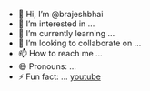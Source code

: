 - 👋 Hi, I’m @brajeshbhai
- 👀 I’m interested in ...
- 🌱 I’m currently learning ...
- 💞️ I’m looking to collaborate on ...
- 📫 How to reach me ...
- 😄 Pronouns: ...
- ⚡ Fun fact: ...
[youtube](https://www.youtube.com/@letssomecode)
<!---
brajeshbhai/brajeshbhai is a ✨ special ✨ repository because its `README.md` (this file) appears on your GitHub profile.
You can click the Preview link to take a look at your changes.


